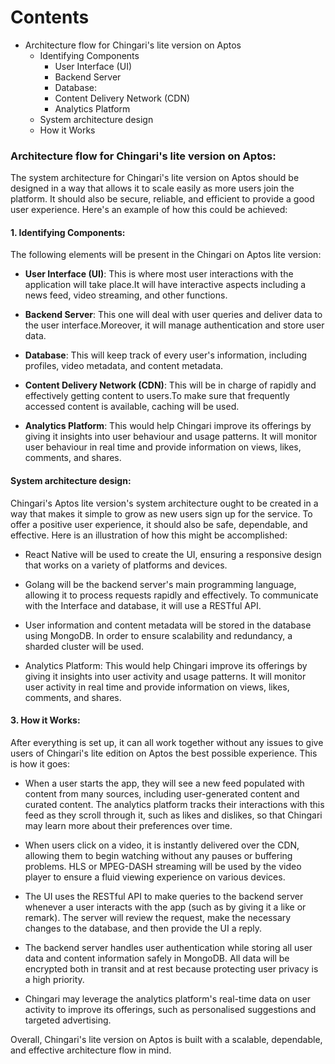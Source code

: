 
# Contents
- Architecture flow for Chingari's lite version on Aptos
	- Identifying Components
		- User Interface (UI)
		- Backend Server
		- Database:
		- Content Delivery Network (CDN)
		- Analytics Platform
	- System architecture design
	- How it Works


### Architecture flow for Chingari's lite version on Aptos:

The system architecture for Chingari's lite version on Aptos should be designed in a way that allows it to scale easily as more users join the platform. It should also be secure, reliable, and efficient to provide a good user experience. Here's an example of how this could be achieved:

#### 1. Identifying Components: 
The following elements will be present in the Chingari on Aptos lite version:


- **User Interface (UI)**: This is where most user interactions with the application will take place.It will have interactive aspects including a news feed, video streaming, and other functions.


- **Backend Server**: This one will deal with user queries and deliver data to the user interface.Moreover, it will manage authentication and store user data.


- **Database**: This will keep track of every user's information, including profiles, video metadata, and content metadata.


- **Content Delivery Network (CDN)**: This will be in charge of rapidly and effectively getting content to users.To make sure that frequently accessed content is available, caching will be used. 

- **Analytics Platform**: This would help Chingari improve its offerings by giving it insights into user behaviour and usage patterns. It will monitor user behaviour in real time and provide information on views, likes, comments, and shares. 


#### System architecture design:


Chingari's Aptos lite version's system architecture ought to be created in a way that makes it simple to grow as new users sign up for the service.
To offer a positive user experience, it should also be safe, dependable, and effective.
Here is an illustration of how this might be accomplished:


-  React Native will be used to create the UI, ensuring a responsive design that works on a variety of platforms and devices.

- Golang will be the backend server's main programming language, allowing it to process requests rapidly and effectively. To communicate with the Interface and database, it will use a RESTful API.

- User information and content metadata will be stored in the database using MongoDB. In order to ensure scalability and redundancy, a sharded cluster will be used. 

-  Analytics Platform: This would help Chingari improve its offerings by giving it insights into user activity and usage patterns. It will monitor user activity in real time and provide information on views, likes, comments, and shares. 


#### 3.  How it Works: 

After everything is set up, it can all work together without any issues to give users of Chingari's lite edition on Aptos the best possible experience.
This is how it goes:

- When a user starts the app, they will see a new feed populated with content from many sources, including user-generated content and curated content. The analytics platform tracks their interactions with this feed as they scroll through it, such as likes and dislikes, so that Chingari may learn more about their preferences over time.

- When users click on a video, it is instantly delivered over the CDN, allowing them to begin watching without any pauses or buffering problems. HLS or MPEG-DASH streaming will be used by the video player to ensure a fluid viewing experience on various devices. 

- The UI uses the RESTful API to make queries to the backend server whenever a user interacts with the app (such as by giving it a like or remark). The server will review the request, make the necessary changes to the database, and then provide the UI a reply.

- The backend server handles user authentication while storing all user data and content information safely in MongoDB. All data will be encrypted both in transit and at rest because protecting user privacy is a high priority.

- Chingari may leverage the analytics platform's real-time data on user activity to improve its offerings, such as personalised suggestions and targeted advertising.


Overall, Chingari's lite version on Aptos is built with a scalable, dependable, and effective architecture flow in mind. 

